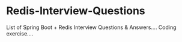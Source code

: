 # Redis-Interview-Questions
List of Spring Boot + Redis Interview Questions &amp; Answers.... Coding exercise....

